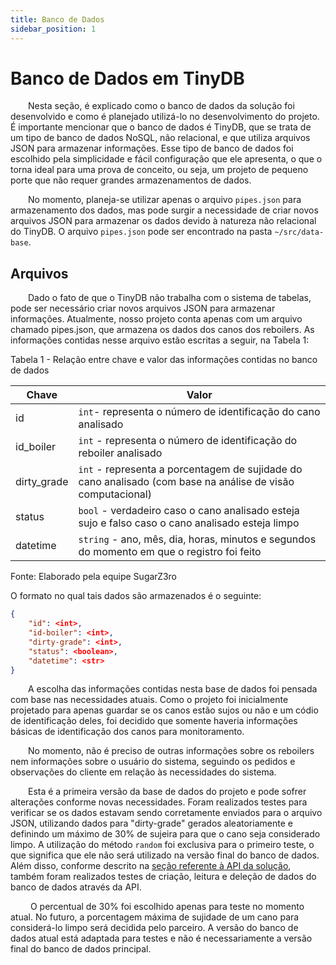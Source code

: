```yaml
---
title: Banco de Dados
sidebar_position: 1
---
```


# Banco de Dados em TinyDB

&emsp;&emsp;Nesta seção, é explicado como o banco de dados da solução foi desenvolvido e como é planejado utilizá-lo no desenvolvimento do projeto. É importante mencionar que o banco de dados é TinyDB, que se trata de um tipo de banco de dados NoSQL, não relacional, e que utiliza arquivos JSON para armazenar informações. Esse tipo de banco de dados foi escolhido pela simplicidade e fácil configuração que ele apresenta, o que o torna ideal para uma prova de conceito, ou seja, um projeto de pequeno porte que não requer grandes armazenamentos de dados.

&emsp;&emsp;No momento, planeja-se utilizar apenas o arquivo `pipes.json` para armazenamento dos dados, mas pode surgir a necessidade de criar novos arquivos JSON para armazenar os dados devido à natureza não relacional do TinyDB. O arquivo `pipes.json` pode ser encontrado na pasta `~/src/data-base`.

## Arquivos

&emsp;&emsp;Dado o fato de que o TinyDB não trabalha com o sistema de tabelas, pode ser necessário criar novos arquivos JSON para armazenar informações. Atualmente, nosso projeto conta apenas com um arquivo chamado pipes.json, que armazena os dados dos canos dos reboilers. As informações contidas nesse arquivo estão escritas a seguir, na Tabela 1:

<p style={{textAlign: 'center'}}>Tabela 1 - Relação entre chave e valor das informações contidas no banco de dados</p>

| Chave       | Valor                                                                                           |
|-------------|-------------------------------------------------------------------------------------------------|
| id          | `int`- representa o número de identificação do cano analisado                                   |
| id_boiler   | `int` - representa o número de identificação do reboiler analisado                              |
| dirty_grade | `int` - representa a porcentagem de sujidade do cano analisado (com base na análise de visão computacional)                                  |
| status      | `bool` - verdadeiro caso o cano analisado esteja sujo e falso caso o cano analisado esteja limpo |
| datetime    | `string` - ano, mês, dia, horas, minutos e segundos do momento em que o registro foi feito       |

<p style={{textAlign: 'center'}}>Fonte: Elaborado pela equipe SugarZ3ro</p>

O formato no qual tais dados são armazenados é o seguinte:

```json
{
    "id": <int>,
    "id-boiler": <int>,
    "dirty-grade": <int>,
    "status": <boolean>,
    "datetime": <str>
}
```

&emsp;&emsp;A escolha das informações contidas nesta base de dados foi pensada com base nas necessidades atuais. Como o projeto foi inicialmente projetado para apenas guardar se os canos estão sujos ou não e um códio de identificação deles, foi decidido que somente haveria informações básicas de identificação dos canos para monitoramento.

&emsp;&emsp;No momento, não é preciso de outras informações sobre os reboilers nem informações sobre o usuário do sistema, seguindo os pedidos e observações do cliente em relação às necessidades do sistema.

&emsp;&emsp;Esta é a primeira versão da base de dados do projeto e pode sofrer alterações conforme novas necessidades. Foram realizados testes para verificar se os dados estavam sendo corretamente enviados para o arquivo JSON, utilizando dados para "dirty-grade" gerados aleatoriamente e definindo um máximo de 30% de sujeira para que o cano seja considerado limpo. A utilização do método `random` foi exclusiva para o primeiro teste, o que significa que ele não será utilizado na versão final do banco de dados. Além disso, conforme descrito na [seção referente à API da solução](./api.md), também foram realizados testes de criação, leitura e deleção de dados do banco de dados através da API.

&emsp;&emsp; O percentual de 30% foi escolhido apenas para teste no momento atual. No futuro, a porcentagem máxima de sujidade de um cano para considerá-lo limpo será decidida pelo parceiro. A versão do banco de dados atual está adaptada para testes e não é necessariamente a versão final do banco de dados principal.







